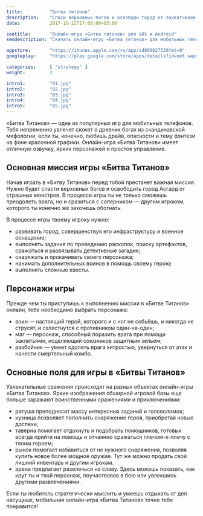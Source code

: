 ```yaml
---
title:			"Битва титанов"
description:	"Спаси верховных богов и освободи город от захватчиков, выполняй в свободное время квесты и прокачивай персонажа"
date:			2017-10-22T17:00:00+03:00

seotitle:		"Онлайн-игра «Битва титанов» для iOS и Android"
seodescription:	"Скачать онлайн-игру «Битва титанов» для мобильных телефонов. В Google Play это игра «Войны титанов»."

appstore:		"https://itunes.apple.com/ru/app/id800927520?mt=8"
googleplay:		"https://play.google.com/store/apps/details?id=net.wapsmskey.tiwar&hl=ru"

categories:		[ "strategy" ]
weight:			3

intro1:			"01.jpg"
intro2:			"02.jpg"
intro3:			"03.jpg"
intro4:			"04.jpg"
intro5:			"05.jpg"
---
```

«Битва Титанов» — одна из популярных игр для мобильных телефонов. Тебя непременно увлечет сюжет о древних богах из скандинавской мифологии, если ты, конечно, любишь драйв, опасности и тему фэнтези на фоне красочной графики. Онлайн-игра «Битва Титанов» имеет отличную озвучку, ярких персонажей и простое управление.

## Основная миссия игры «Битва Титанов»

Начав играть в «Битву Титанов» перед тобой престанет важная миссия. Нужно будет спасти верховных богов и освободить город Асгард от страшных монстров. В процессе игры ты не только сможешь преодолеть врага, но и сразиться с соперником — другим игроком, которого ты конечно же захочешь обогнать.

В процессе игры твоему игроку нужно:

- развивать город, совершенствуя его инфраструктуру и военное оснащение;
- выполнять задания по проведению раскопок, поиску артефактов, сражаться и развязывать детективные загадки; 
- снаряжать и прокачивать своего персонажа;
- нанимать дополнительных воинов в помощь своему герою;
- выполнять сложные квесты.

## Персонажи игры

Прежде чем ты приступишь к выполнению миссии в «Битве Титанов» онлайн, тебе необходимо выбрать персонажа:

- воин — настоящий герой, которого и с ног не собьёшь, и никогда не струсят, и схлестнутся с противником один-на-один;
- маг — персонаж, способный поразить врага при помощи заклятьями, исцеляющий союзников защитным зельем;
- разбойник — умеет одолеть врага хитростью, увернуться от атак и нанести смертельный комбо.

## Основные поля для игры в «Битвы Титанов»

Увлекательные сражения происходят на разных объектах онлайн-игры «Битва Титанов». Яркие изображения обширной игровой базы еще больше заражают воинственными сражениями и приключениями:

- ратуша преподносит массу интересных заданий и головоломок;
- кузница позволяет пополнить снаряжение героя, приобретая новые доспехи;
- таверна помогает отдохнуть и подобрать помощников, готовых всегда прийти на помощь и отчаянно сражаться плечом-к-плечу с твоим героем;
- рынок помогает избавиться от не нужного снаряжения, позволяя купить новое более мощное оружие. Тут же можно продать свой лишний инвентарь и другим игрокам.
- арена предлагает развлечься на славу. Здесь можешь показать, как крут ты и твой персонаж, поучаствовав в бою или увлекшись другими развлечениями.

Если ты любитель стратегически мыслить и умеешь отдыхать от дел насущных, мобильная онлайн-игра «Битва Титанов» точно тебе понравится!
